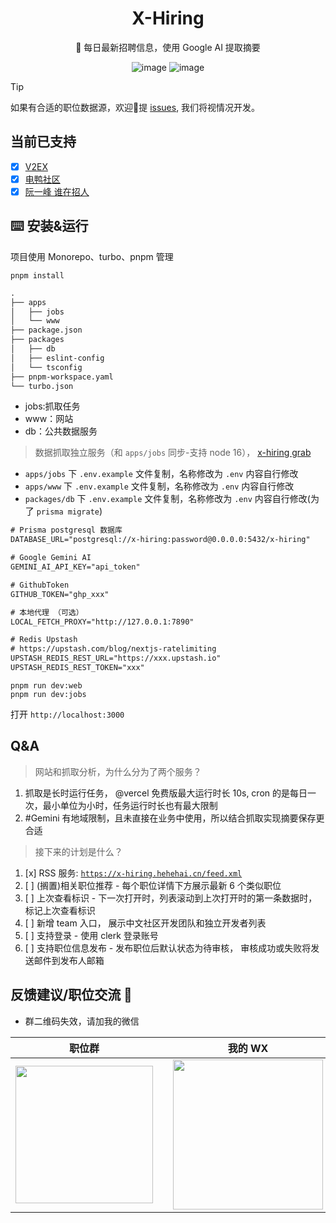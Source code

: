 <div align="center">

<h1>X-Hiring</h1>
🤗 每日最新招聘信息，使用 Google AI 提取摘要
<br/>

![image](https://github.com/hehehai/h-blog/assets/12692552/9853bc8b-9988-4bc4-8075-88c3a35147a2)
![image](https://github.com/hehehai/h-blog/assets/12692552/6d83d836-2134-4c83-bd9b-d51702978bfe)

</div>

> [!TIP]
> 如果有合适的职位数据源，欢迎👏提 [issues](https://github.com/hehehai/x-hiring/issues/new), 我们将视情况开发。

## 当前已支持

- [x] [V2EX](https://www.v2ex.com/go/jobs)
- [x] [电鸭社区](https://eleduck.com)
- [x] [阮一峰 谁在招人](https://github.com/ruanyf/weekly/issues?q=%E8%B0%81%E5%9C%A8%E6%8B%9B%E4%BA%BA)

## ⌨️ 安装&运行

项目使用 Monorepo、turbo、pnpm 管理

```shell
pnpm install
```

```txt
.
├── apps
│   ├── jobs
│   └── www
├── package.json
├── packages
│   ├── db
│   ├── eslint-config
│   └── tsconfig
├── pnpm-workspace.yaml
└── turbo.json
```

- jobs:抓取任务
- www：网站
- db：公共数据服务

> 数据抓取独立服务（和 `apps/jobs` 同步-支持 node 16）， [x-hiring grab](https://github.com/hehehai/x-hiring-grab)

- `apps/jobs` 下 `.env.example` 文件复制，名称修改为 `.env` 内容自行修改
- `apps/www` 下 `.env.example` 文件复制，名称修改为 `.env` 内容自行修改
- `packages/db` 下 `.env.example` 文件复制，名称修改为 `.env` 内容自行修改(为了 `prisma migrate`)

```txt
# Prisma postgresql 数据库
DATABASE_URL="postgresql://x-hiring:password@0.0.0.0:5432/x-hiring"

# Google Gemini AI
GEMINI_AI_API_KEY="api_token"

# GithubToken
GITHUB_TOKEN="ghp_xxx"

# 本地代理 （可选）
LOCAL_FETCH_PROXY="http://127.0.0.1:7890"

# Redis Upstash
# https://upstash.com/blog/nextjs-ratelimiting
UPSTASH_REDIS_REST_URL="https://xxx.upstash.io"
UPSTASH_REDIS_REST_TOKEN="xxx"
```

```shell
pnpm run dev:web
pnpm run dev:jobs
```

打开 `http://localhost:3000`

## Q&A

> 网站和抓取分析，为什么分为了两个服务？

1. 抓取是长时运行任务，
@vercel 免费版最大运行时长 10s, cron 的是每日一次，最小单位为小时，任务运行时长也有最大限制
2. #Gemini 有地域限制，且未直接在业务中使用，所以结合抓取实现摘要保存更合适

> 接下来的计划是什么？

1. [x] RSS 服务: [`https://x-hiring.hehehai.cn/feed.xml`](https://x-hiring.hehehai.cn/feed.xml)
2. [ ] (搁置)相关职位推荐 - 每个职位详情下方展示最新 6 个类似职位
3. [ ] 上次查看标识 - 下一次打开时，列表滚动到上次打开时的第一条数据时，标记上次查看标识
4. [ ] 新增 team 入口， 展示中文社区开发团队和独立开发者列表
5. [ ] 支持登录 - 使用 clerk 登录账号
6. [ ] 支持职位信息发布 - 发布职位后默认状态为待审核， 审核成功或失败将发送邮件到发布人邮箱

## 反馈建议/职位交流 📢

- 群二维码失效，请加我的微信

|                   职位群                    |              |                     我的 WX                    |
|:---------------------------------------:|:------------:|:-------------------------------------------:|
| <img src="https://pub-d9291d6d3a90468cb78bfd59b5ac6e8c.r2.dev/WechatIMG3887.jpg" width="220"> |              | <img src="https://pub-d9291d6d3a90468cb78bfd59b5ac6e8c.r2.dev/me-wx.png" width="240"> |
